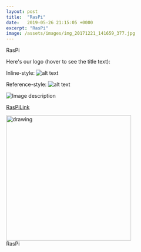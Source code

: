 ```yaml
---
layout: post
title:  "RasPi"
date:   2019-05-26 21:15:05 +0000
excerpt: "RasPi"
image: /assets/images/img_20171221_141659_377.jpg
---
```

RasPi



Here's our logo (hover to see the title text):

Inline-style: 
![alt text](http://192.168.0.74/picture/1/current/?_username=admin&_signature=3103c288f572f081f4ff2ae38fdbb021ba92b87a "Logo Title Text 1")

Reference-style: 
![alt text][logo]

[logo]: http://192.168.0.74/picture/1/current/?_username=admin&_signature=3103c288f572f081f4ff2ae38fdbb021ba92b87a "Logo Title Text 2"






![Image description](https://tinyurl.com/y47ef33r)

 [RasPiLink][gallery-link]

<div class="center">
<img src="/assets/images/SmallPic.png" alt="drawing" width="340"/>
</div>
<div class="center">
RasPi</div>



[gallery-link]: https://tinyurl.com/y47ef33r



